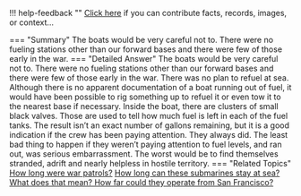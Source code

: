 !!! help-feedback ""
    <a href="/feedback/" data-feedback-link>Click here</a>
    if you can contribute facts, records, images, or context…

<a id="summary"></a>
=== "Summary"
    The boats would be very careful not to. There were no fueling stations other than our forward bases and there were few of those early in the war.
=== "Detailed Answer"
    The boats would be very careful not to. There were no fueling stations other than our forward bases and there were few of those early in the war. There was no plan to refuel at sea. Although there is no apparent documentation of a boat running out of fuel, it would have been possible to rig something up to refuel it or even tow it to the nearest base if necessary.
    Inside the boat, there are clusters of small black valves. Those are used to tell how much fuel is left in each of the fuel tanks. The result isn’t an exact number of gallons remaining, but it is a good indication if the crew has been paying attention. They always did. The least bad thing to happen if they weren’t paying attention to fuel levels, and ran out, was serious embarrassment. The worst would be to find themselves stranded, adrift and nearly helpless in hostile territory.
=== "Related Topics"
    [How long were war patrols?](how-long-were-war-patrols.md#summary)
    [How long can these submarines stay at sea?](how-long-can-these-submarines-stay-at-sea.md#summary)
    [What does that mean? How far could they operate from San Francisco?](what-does-that-mean-how-far-could-they-operate-from-san-francisco.md#summary)
